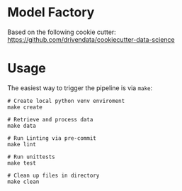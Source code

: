 # Model Factory

Based on the following cookie cutter: https://github.com/drivendata/cookiecutter-data-science

# Usage

The easiest way to trigger the pipeline is via `make`:

```shell
# Create local python venv enviroment
make create

# Retrieve and process data
make data

# Run Linting via pre-commit
make lint

# Run unittests
make test

# Clean up files in directory
make clean
```
